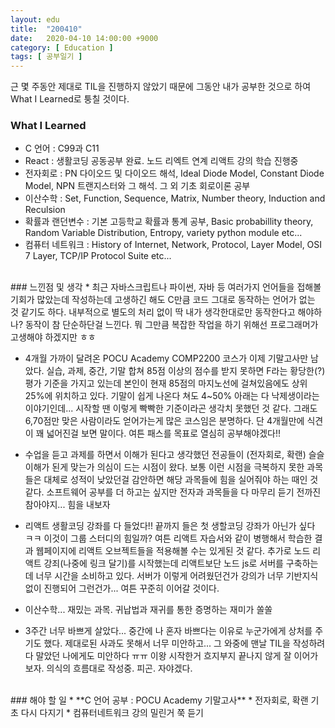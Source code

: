 ```yaml
---
layout: edu
title:  "200410"
date:   2020-04-10 14:00:00 +9000
category: [ Education ]
tags: [ 공부일기 ]
---
```


근 몇 주동안 제대로 TIL을 진행하지 않았기 때문에 그동안 내가 공부한 것으로 하여 What I Learned로 퉁칠 것이다.

### What I Learned
* C 언어 : C99과 C11
* React : 생활코딩 공동공부 완료. 노드 리엑트 연계 리액트 강의 학습 진행중
* 전자회로 : PN 다이오드 및 다이오드 해석, Ideal Diode Model, Constant Diode Model, NPN 트랜지스터와 그 해석. 그 외 기초 회로이론 공부
* 이산수학 : Set, Function, Sequence, Matrix, Number theory, Induction and Reculsion
* 확률과 랜던변수 : 기본 고등학교 확률과 통계 공부, Basic probabillity theory, Random Variable Distribution, Entropy, variety python module etc...
* 컴퓨터 네트워크 : History of Internet, Network, Protocol, Layer Model, OSI 7 Layer, TCP/IP Protocol Suite etc...

<br>
### 느낀점 및 생각
* 최근 자바스크립트나 파이썬, 자바 등 여러가지 언어들을 접해볼 기회가 많았는데 작성하는데 고생하긴 해도 C만큼 코드 그대로 동작하는 언어가 없는 것 같기도 하다. 내부적으로 별도의 처리 없이 딱 내가 생각한대로만 동작한다고 해야하나? 동작이 참 단순하단걸 느낀다. 뭐 그만큼 복잡한 작업을 하기 위해선 프로그래머가 고생해야 하겠지만 ㅎㅎ

* 4개월 가까이 달려온 POCU Academy COMP2200 코스가 이제 기말고사만 남았다. 실습, 과제, 중간, 기말 합쳐 85점 이상의 점수를 받지 못하면 F라는 황당한(?) 평가 기준을 가지고 있는데 본인이 현재 85점의 마지노선에 걸쳐있음에도 상위 25%에 위치하고 있다. 기말이 쉽게 나온다 쳐도 4~50% 아래는 다 낙제생이라는 이야기인데... 시작할 땐 이렇게 빡빡한 기준이라곤 생각치 못했던 것 같다. 그래도 6,70점만 맞은 사람이라도 얻어가는게 많은 코스임은 분명하다. 단 4개월만에 식견이 꽤 넓어진걸 보면 말이다. 여튼 패스를 목표로 열심히 공부해야겠다!!

* 수업을 듣고 과제를 하면서 이해가 된다고 생각했던 전공들이 (전자회로, 확랜) 슬슬 이해가 된게 맞는가 의심이 드는 시점이 왔다. 보통 이런 시점을 극복하지 못한 과목들은 대체로 성적이 낮았던걸 감안하면 해당 과목들에 힘을 실어줘야 하는 때인 것 같다. 소프트웨어 공부를 더 하고는 싶지만 전자과 과목들을 다 마무리 듣기 전까진 참아야지... 힘을 내보자

* 리액트 생활코딩 강좌를 다 들었다!! 끝까지 들은 첫 생할코딩 강좌가 아닌가 싶다 ㅋㅋ 이것이 그룹 스터디의 힘일까? 여튼 리액트 자습서와 같이 병행해서 학습한 결과 웹페이지에 리액트 오브젝트들을 적용해볼 수는 있게된 것 같다. 추가로 노드 리액트 강죄(나중에 링크 달기)를 시작했는데 리액트보단 노드 js로 서버를 구축하는데 너무 시간을 소비하고 있다. 서버가 이렇게 어려웠던건가 강의가 너무 기반지식 없이 진행되어 그런건가... 여튼 꾸준히 이어갈 것이다.

* 이산수학... 재밌는 과목. 귀납법과 재귀를 통한 증명하는 재미가 쏠쏠

* 3주간 너무 바쁘게 살았다... 중간에 나 혼자 바쁘다는 이유로 누군가에게 상처를 주기도 했다. 제대로된 사과도 못해서 너무 미안하고... 그 와중에 맨날 TIL을 작성하려다 말았던 나에게도 미안하다 ㅠㅠ 이왕 시작한거 흐지부지 끝나지 않게 잘 이어가보자. 의식의 흐름대로 작성중. 피곤. 자야겠다.

<br>
### 해야 할 일
* **C 언어 공부 : POCU Academy 기말고사**
* 전자회로, 확랜 기초 다시 다지기
* 컴퓨터네트워크 강의 밀린거 쭉 듣기

